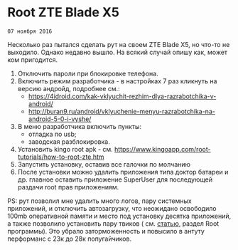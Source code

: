 <!--
{
  "draft": false,
  "tags": ["Другое"]
}
-->

# Root ZTE Blade X5

```blogEnginePageDate
07 ноября 2016
```

Несколько раз пытался сделать рут на своем ZTE Blade X5, но что-то не выходило. Однако недавно вышло. На всякий случай
опишу как, может ком пригодится.

1) Отключить пароли при блокировке телефона.
2) Включить режим разработчика - в настройках 7 раз кликнуть на версию андройд, подробнее см.:
    * https://4idroid.com/kak-vklyuchit-rezhim-dlya-razrabotchika-v-android/
    * http://buran9.ru/android/vklyuchenie-menyu-razrabotchika-na-android-5-0-i-vyshe/
3) В меню разработчика включить пункты:
    * отладка по usb;
    * заводская разблокировка.
4) Установить kingo root apk - см. https://www.kingoapp.com/root-tutorials/how-to-root-zte.htm
5) Запустить установку, оставив все галочки по молчанию
6) После установки можно удалить приложения типа доктор батареи и др. главное оставить приложение SuperUser для
   последующей раздачи root прав приложениям.

PS: рут позволил мне удалить много логов, пару системных приложений, и отключить автозагрузку, что неожидано освободило
100mb оперативной памяти и место под установку десятка приложений, а также позволило установить пару твиков (
см. [статью](http://stswoon.blogspot.ru/2016/11/android-2.html),
раздел Root программы). Это убрало заторможенность и повысило в антуту перформанс с 23к до 28к попугайчиков.





